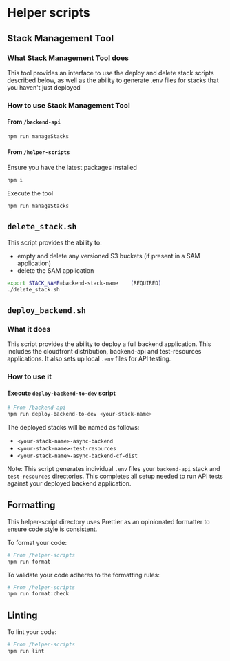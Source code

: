 # Helper scripts

## Stack Management Tool

### What Stack Management Tool does

This tool provides an interface to use the deploy and delete stack scripts described below,
as well as the ability to generate .env files for stacks that you haven't just deployed

### How to use Stack Management Tool

#### From `/backend-api`

```zsh
npm run manageStacks
```

#### From `/helper-scripts`

Ensure you have the latest packages installed

```zsh
npm i
```

Execute the tool

```zsh
npm run manageStacks
```

## `delete_stack.sh`

This script provides the ability to:

- empty and delete any versioned S3 buckets (if present in a SAM application)
- delete the SAM application

```bash
export STACK_NAME=backend-stack-name    (REQUIRED)
./delete_stack.sh
```

## `deploy_backend.sh`

### What it does

This script provides the ability to deploy a full backend application. This includes the cloudfront distribution, backend-api and test-resources applications. It also sets up local `.env` files for API testing.

### How to use it

#### Execute `deploy-backend-to-dev` script

```bash
# From /backend-api
npm run deploy-backend-to-dev <your-stack-name>
```

The deployed stacks will be named as follows:

- `<your-stack-name>-async-backend`
- `<your-stack-name>-test-resources`
- `<your-stack-name>-async-backend-cf-dist`

Note: This script generates individual `.env` files your `backend-api` stack and `test-resources` directories. This completes all setup needed to run API tests against your deployed backend application.

## Formatting

This helper-script directory uses Prettier as an opinionated formatter to ensure code style is consistent.

To format your code:

```bash
# From /helper-scripts
npm run format
```

To validate your code adheres to the formatting rules:

```bash
# From /helper-scripts
npm run format:check
```

## Linting

To lint your code:

```bash
# From /helper-scripts
npm run lint
```
